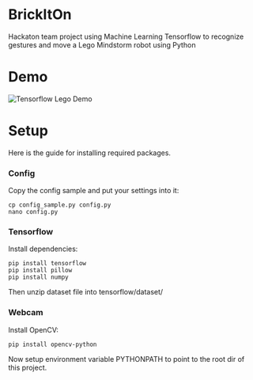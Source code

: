 # BrickItOn
Hackaton team project using Machine Learning Tensorflow to recognize gestures and move a Lego Mindstorm robot using Python

# Demo
![Tensorflow Lego Demo](TensorflowHackaton.gif)

# Setup
Here is the guide for installing required packages.

### Config
Copy the config sample and put your settings into it:
```
cp config_sample.py config.py
nano config.py
```

### Tensorflow
Install dependencies:
```
pip install tensorflow
pip install pillow
pip install numpy
```

Then unzip dataset file into tensorflow/dataset/

### Webcam
Install OpenCV:
```
pip install opencv-python
```

Now setup environment variable PYTHONPATH to point to the root dir of this project.
